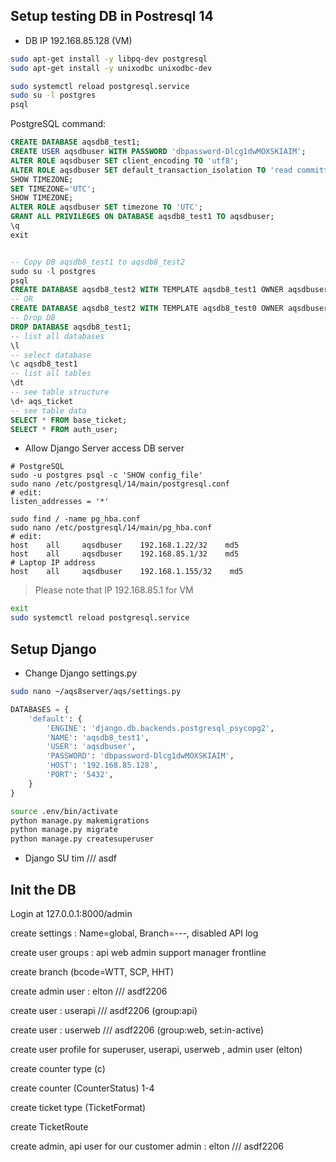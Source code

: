 ## Setup testing DB in Postresql 14

- DB IP 192.168.85.128 (VM)

```bash
sudo apt-get install -y libpq-dev postgresql 
sudo apt-get install -y unixodbc unixodbc-dev

sudo systemctl reload postgresql.service
sudo su -l postgres
psql
```
PostgreSQL command:
```sql
CREATE DATABASE aqsdb8_test1;
CREATE USER aqsdbuser WITH PASSWORD 'dbpassword-Dlcg1dwMOXSKIAIM';
ALTER ROLE aqsdbuser SET client_encoding TO 'utf8';
ALTER ROLE aqsdbuser SET default_transaction_isolation TO 'read committed';
SHOW TIMEZONE;
SET TIMEZONE='UTC';
SHOW TIMEZONE;
ALTER ROLE aqsdbuser SET timezone TO 'UTC';
GRANT ALL PRIVILEGES ON DATABASE aqsdb8_test1 TO aqsdbuser;
\q
exit


-- Copy DB aqsdb8_test1 to aqsdb8_test2
sudo su -l postgres
psql
CREATE DATABASE aqsdb8_test2 WITH TEMPLATE aqsdb8_test1 OWNER aqsdbuser;
-- OR
CREATE DATABASE aqsdb8_test2 WITH TEMPLATE aqsdb8_test0 OWNER aqsdbuser;
-- Drop DB
DROP DATABASE aqsdb8_test1;
-- list all databases
\l
-- select database
\c aqsdb8_test1
-- list all tables
\dt
-- see table structure
\d+ aqs_ticket
-- see table data
SELECT * FROM base_ticket;
SELECT * FROM auth_user;
```

- Allow Django Server access DB server
```
# PostgreSQL
sudo -u postgres psql -c 'SHOW config_file'
sudo nano /etc/postgresql/14/main/postgresql.conf
# edit:
listen_addresses = '*'

sudo find / -name pg_hba.conf
sudo nano /etc/postgresql/14/main/pg_hba.conf
# edit:
host    all     aqsdbuser    192.168.1.22/32    md5
host    all     aqsdbuser    192.168.85.1/32    md5
# Laptop IP address
host    all     aqsdbuser    192.168.1.155/32    md5
```
> Please note that IP 192.168.85.1 for VM

```bash
exit
sudo systemctl reload postgresql.service
```

## Setup Django 
- Change Django settings.py 

```bash
sudo nano ~/aqs8server/aqs/settings.py
```
```python
DATABASES = {
    'default': {
        'ENGINE': 'django.db.backends.postgresql_psycopg2',
        'NAME': 'aqsdb8_test1',
        'USER': 'aqsdbuser',
        'PASSWORD': 'dbpassword-Dlcg1dwMOXSKIAIM',
        'HOST': '192.168.85.128',
        'PORT': '5432',
    }
}
```

```bash
source .env/bin/activate
python manage.py makemigrations
python manage.py migrate
python manage.py createsuperuser
```
- Django SU
tim /// asdf

## Init the DB

Login at 127.0.0.1:8000/admin

create settings : Name=global, Branch=---, disabled API log

create user groups : api web admin support manager frontline 

create branch (bcode=WTT, SCP, HHT)

create admin user : elton /// asdf2206

create user : userapi /// asdf2206 (group:api)

create user : userweb /// asdf2206 (group:web, set:in-active)

create user profile for superuser, userapi, userweb , admin user (elton)

create counter type (c)

create counter (CounterStatus) 1-4

create ticket type (TicketFormat)

create TicketRoute

create admin, api user for our customer
admin : elton /// asdf2206

